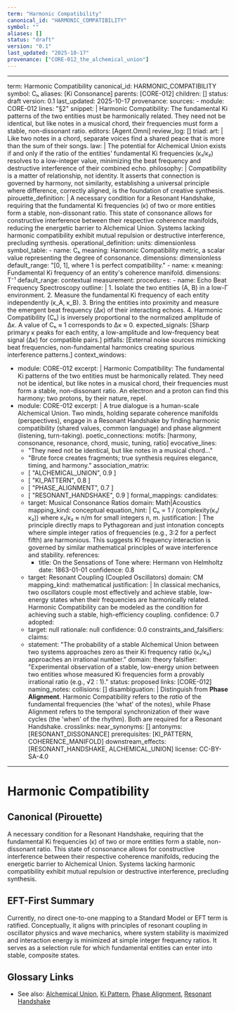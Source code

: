```yaml
---
term: "Harmonic Compatibility"
canonical_id: "HARMONIC_COMPATIBILITY"
symbol: ""
aliases: []
status: "draft"
version: "0.1"
last_updated: "2025-10-17"
provenance: ["CORE-012_the_alchemical_union"]
---
```


---
term: Harmonic Compatibility
canonical_id: HARMONIC_COMPATIBILITY
symbol: Cₕ
aliases: [Ki Consonance]
parents: [CORE-012]
children: []
status: draft
version: 0.1
last_updated: 2025-10-17
provenance:
  sources:
    - module: CORE-012
      lines: "§2"
      snippet: |
        Harmonic Compatibility: The fundamental Ki patterns of the two entities must be harmonically related. They need not be identical, but like notes in a musical chord, their frequencies must form a stable, non-dissonant ratio.
  editors: [Agent.Omni]
  review_log: []
triad:
  art: |
    Like two notes in a chord, separate voices find a shared peace that is more than the sum of their songs.
  law: |
    The potential for Alchemical Union exists if and only if the ratio of the entities' fundamental Ki frequencies (κ₁/κ₂) resolves to a low-integer value, minimizing the beat frequency and destructive interference of their combined echo.
  philosophy: |
    Compatibility is a matter of relationship, not identity. It asserts that connection is governed by harmony, not similarity, establishing a universal principle where difference, correctly aligned, is the foundation of creative synthesis.
pirouette_definition: |
  A necessary condition for a Resonant Handshake, requiring that the fundamental Ki frequencies (κ) of two or more entities form a stable, non-dissonant ratio. This state of consonance allows for constructive interference between their respective coherence manifolds, reducing the energetic barrier to Alchemical Union. Systems lacking harmonic compatibility exhibit mutual repulsion or destructive interference, precluding synthesis.
operational_definition:
  units: dimensionless
  symbol_table:
    - name: Cₕ
      meaning: Harmonic Compatibility metric, a scalar value representing the degree of consonance.
      dimensions: dimensionless
      default_range: "[0, 1], where 1 is perfect compatibility."
    - name: κ
      meaning: Fundamental Ki frequency of an entity's coherence manifold.
      dimensions: T⁻¹
      default_range: contextual
  measurement:
    procedures:
      - name: Echo Beat Frequency Spectroscopy
        outline: |
          1. Isolate the two entities (A, B) in a low-Γ environment.
          2. Measure the fundamental Ki frequency of each entity independently (κ_A, κ_B).
          3. Bring the entities into proximity and measure the emergent beat frequency (Δκ) of their interacting echoes.
          4. Harmonic Compatibility (Cₕ) is inversely proportional to the normalized amplitude of Δκ. A value of Cₕ ≈ 1 corresponds to Δκ ≈ 0.
        expected_signals: [Sharp primary κ peaks for each entity, a low-amplitude and low-frequency beat signal (Δκ) for compatible pairs.]
        pitfalls: [External noise sources mimicking beat frequencies, non-fundamental harmonics creating spurious interference patterns.]
context_windows:
  - module: CORE-012
    excerpt: |
      Harmonic Compatibility: The fundamental Ki patterns of the two entities must be harmonically related. They need not be identical, but like notes in a musical chord, their frequencies must form a stable, non-dissonant ratio. An electron and a proton can find this harmony; two protons, by their nature, repel.
  - module: CORE-012
    excerpt: |
      A true dialogue is a human-scale Alchemical Union. Two minds, holding separate coherence manifolds (perspectives), engage in a Resonant Handshake by finding harmonic compatibility (shared values, common language) and phase alignment (listening, turn-taking).
poetic_connections:
  motifs: [harmony, consonance, resonance, chord, music, tuning, ratio]
  evocative_lines:
    - "They need not be identical, but like notes in a musical chord..."
    - "Brute force creates fragments; true synthesis requires elegance, timing, and harmony."
  association_matrix:
    - [ "ALCHEMICAL_UNION", 0.9 ]
    - [ "KI_PATTERN", 0.8 ]
    - [ "PHASE_ALIGNMENT", 0.7 ]
    - [ "RESONANT_HANDSHAKE", 0.9 ]
formal_mappings:
  candidates:
    - target: Musical Consonance Ratios
      domain: Math|Acoustics
      mapping_kind: conceptual
      equation_hint: |
        Cₕ ∝ 1 / (complexity(κ₁/κ₂)) where κ₁/κ₂ ≈ n/m for small integers n, m.
      justification: |
        The principle directly maps to Pythagorean and just intonation concepts where simple integer ratios of frequencies (e.g., 3:2 for a perfect fifth) are harmonious. This suggests Ki frequency interaction is governed by similar mathematical principles of wave interference and stability.
      references:
        - title: On the Sensations of Tone
          where: Hermann von Helmholtz
          date: 1863-01-01
      confidence: 0.8
    - target: Resonant Coupling (Coupled Oscillators)
      domain: CM
      mapping_kind: mathematical
      justification: |
        In classical mechanics, two oscillators couple most effectively and achieve stable, low-energy states when their frequencies are harmonically related. Harmonic Compatibility can be modeled as the condition for achieving such a stable, high-efficiency coupling.
      confidence: 0.7
  adopted:
    - target: null
      rationale: null
      confidence: 0.0
constraints_and_falsifiers:
  claims:
    - statement: "The probability of a stable Alchemical Union between two systems approaches zero as their Ki frequency ratio (κ₁/κ₂) approaches an irrational number."
      domain: theory
      falsifier: "Experimental observation of a stable, low-energy union between two entities whose measured Ki frequencies form a provably irrational ratio (e.g., √2 : 1)."
      status: proposed
      links: [CORE-012]
naming_notes:
  collisions: []
  disambiguation: |
    Distinguish from **Phase Alignment**. Harmonic Compatibility refers to the *ratio* of the fundamental frequencies (the 'what' of the notes), while Phase Alignment refers to the temporal synchronization of their wave cycles (the 'when' of the rhythm). Both are required for a Resonant Handshake.
crosslinks:
  near_synonyms: []
  antonyms: [RESONANT_DISSONANCE]
  prerequisites: [KI_PATTERN, COHERENCE_MANIFOLD]
  downstream_effects: [RESONANT_HANDSHAKE, ALCHEMICAL_UNION]
license: CC-BY-SA-4.0
---

# Harmonic Compatibility

## Canonical (Pirouette)
A necessary condition for a Resonant Handshake, requiring that the fundamental Ki frequencies (κ) of two or more entities form a stable, non-dissonant ratio. This state of consonance allows for constructive interference between their respective coherence manifolds, reducing the energetic barrier to Alchemical Union. Systems lacking harmonic compatibility exhibit mutual repulsion or destructive interference, precluding synthesis.

## EFT-First Summary
Currently, no direct one-to-one mapping to a Standard Model or EFT term is ratified. Conceptually, it aligns with principles of resonant coupling in oscillator physics and wave mechanics, where system stability is maximized and interaction energy is minimized at simple integer frequency ratios. It serves as a selection rule for which fundamental entities can enter into stable, composite states.

## Glossary Links
- See also: [Alchemical Union](<#>), [Ki Pattern](<#>), [Phase Alignment](<#>), [Resonant Handshake](<#>)
